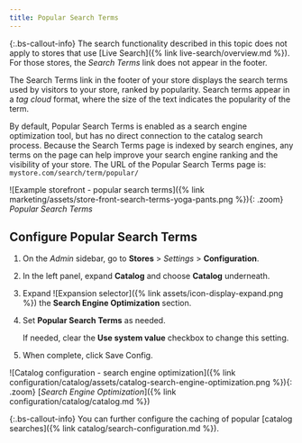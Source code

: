 ```yaml
---
title: Popular Search Terms
---
```


{:.bs-callout-info}
The search functionality described in this topic does not apply to stores that use [Live Search]({% link live-search/overview.md %}). For those stores, the _Search Terms_ link does not appear in the footer.

The Search Terms link in the footer of your store displays the search terms used by visitors to your store, ranked by popularity. Search terms appear in a _tag cloud_ format, where the size of the text indicates the popularity of the term.

By default, Popular Search Terms is enabled as a search engine optimization tool, but has no direct connection to the catalog search process. Because the Search Terms page is indexed by search engines, any terms on the page can help improve your search engine ranking and the visibility of your store. The URL of the Popular Search Terms page is: `mystore.com/search/term/popular/`

![Example storefront - popular search terms]({% link marketing/assets/store-front-search-terms-yoga-pants.png %}){: .zoom}
_Popular Search Terms_

## Configure Popular Search Terms

1. On the _Admin_ sidebar, go to **Stores** > _Settings_ > **Configuration**.

1. In the left panel, expand **Catalog** and choose **Catalog** underneath.

1. Expand ![Expansion selector]({% link assets/icon-display-expand.png %}) the **Search Engine Optimization** section.

1. Set **Popular Search Terms** as needed.

    If needed, clear the **Use system value** checkbox to change this setting.

1. When complete, click <span class="btn">Save Config</span>.

![Catalog configuration - search engine optimization]({% link configuration/catalog/assets/catalog-search-engine-optimization.png %}){: .zoom}
[_Search Engine Optimization_]({% link configuration/catalog/catalog.md %})

{:.bs-callout-info}
You can further configure the caching of popular [catalog searches]({% link catalog/search-configuration.md %}).
